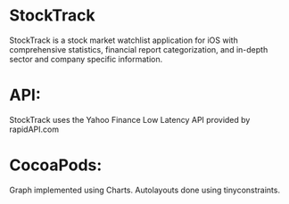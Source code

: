 # StockTrack
StockTrack is a stock market watchlist application for iOS with comprehensive statistics, financial report categorization, and in-depth sector and company specific  information. 

# API:
StockTrack uses the Yahoo Finance Low Latency API provided by rapidAPI.com

# CocoaPods:
Graph implemented using Charts.
Autolayouts done using tinyconstraints.
